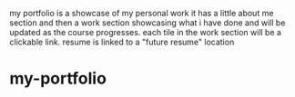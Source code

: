 my portfolio is a showcase of my personal work 
it has a little about me section and then a work section showcasing what i have done and will be updated as the course progresses.
each tile in the work section will be a clickable link.
resume is linked to a "future resume" location
# my-portfolio
